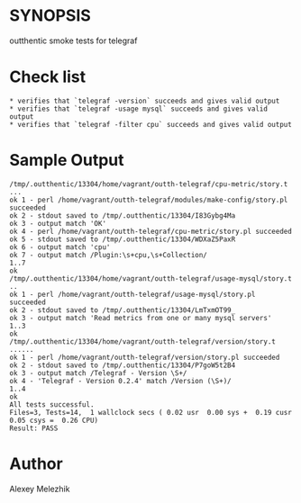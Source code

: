 # SYNOPSIS

outthentic smoke tests for telegraf

# Check list

    * verifies that `telegraf -version` succeeds and gives valid output
    * verifies that `telegraf -usage mysql` succeeds and gives valid output
    * verifies that `telegraf -filter cpu` succeeds and gives valid output

# Sample Output

    /tmp/.outthentic/13304/home/vagrant/outth-telegraf/cpu-metric/story.t ...
    ok 1 - perl /home/vagrant/outth-telegraf/modules/make-config/story.pl succeeded
    ok 2 - stdout saved to /tmp/.outthentic/13304/I83Gybg4Ma
    ok 3 - output match 'OK'
    ok 4 - perl /home/vagrant/outth-telegraf/cpu-metric/story.pl succeeded
    ok 5 - stdout saved to /tmp/.outthentic/13304/WDXaZ5PaxR
    ok 6 - output match 'cpu'
    ok 7 - output match /Plugin:\s+cpu,\s+Collection/
    1..7
    ok
    /tmp/.outthentic/13304/home/vagrant/outth-telegraf/usage-mysql/story.t ..
    ok 1 - perl /home/vagrant/outth-telegraf/usage-mysql/story.pl succeeded
    ok 2 - stdout saved to /tmp/.outthentic/13304/LmTxmOT99_
    ok 3 - output match 'Read metrics from one or many mysql servers'
    1..3
    ok
    /tmp/.outthentic/13304/home/vagrant/outth-telegraf/version/story.t ......
    ok 1 - perl /home/vagrant/outth-telegraf/version/story.pl succeeded
    ok 2 - stdout saved to /tmp/.outthentic/13304/P7goW5t2B4
    ok 3 - output match /Telegraf - Version \S+/
    ok 4 - 'Telegraf - Version 0.2.4' match /Version (\S+)/
    1..4
    ok
    All tests successful.
    Files=3, Tests=14,  1 wallclock secs ( 0.02 usr  0.00 sys +  0.19 cusr  0.05 csys =  0.26 CPU)
    Result: PASS
    


# Author

Alexey Melezhik
    
